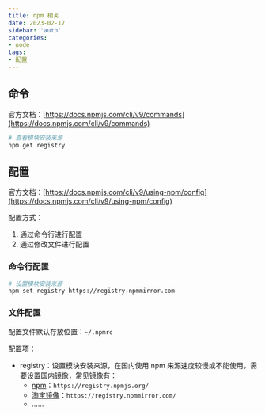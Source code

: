 ```yaml
---
title: npm 相关
date: 2023-02-17
sidebar: 'auto'
categories:
- node
tags:
- 配置
---
```


## 命令

官方文档：[https://docs.npmjs.com/cli/v9/commands](https://docs.npmjs.com/cli/v9/commands)

```sh
# 查看模块安装来源
npm get registry
```

## 配置

官方文档：[https://docs.npmjs.com/cli/v9/using-npm/config](https://docs.npmjs.com/cli/v9/using-npm/config)

配置方式：

1. 通过命令行进行配置
2. 通过修改文件进行配置

### 命令行配置

```sh
# 设置模块安装来源
npm set registry https://registry.npmmirror.com
```

### 文件配置

配置文件默认存放位置：`~/.npmrc`

配置项：

+ registry：设置模块安装来源，在国内使用 npm 来源速度较慢或不能使用，需要设置国内镜像，常见镜像有：
  - [npm](https://www.npmjs.com/)：`https://registry.npmjs.org/`
  - [淘宝镜像](https://npmmirror.com/)：`https://registry.npmmirror.com/`
  - ……
